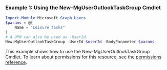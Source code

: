 ### Example 1: Using the New-MgUserOutlookTaskGroup Cmdlet
```powershell
Import-Module Microsoft.Graph.Users
$params = @{
	Name = "Leisure tasks"
}
# A UPN can also be used as -UserId.
New-MgUserOutlookTaskGroup -UserId $userId -BodyParameter $params
```
This example shows how to use the New-MgUserOutlookTaskGroup Cmdlet.
To learn about permissions for this resource, see the [permissions reference](/graph/permissions-reference).
